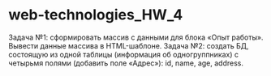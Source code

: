 # web-technologies_HW_4
Задача №1: сформировать массив с данными для блока «Опыт работы».
Вывести данные массива в HTML-шаблоне.
Задача №2: создать БД, состоящую из одной таблицы (информация об одногруппниках) с четырьмя полями (добавить поле «Адрес»): id, name, age, address.
